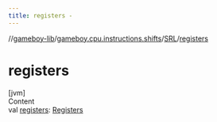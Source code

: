 ```yaml
---
title: registers -
---
```

//[gameboy-lib](../../index.md)/[gameboy.cpu.instructions.shifts](../index.md)/[SRL](index.md)/[registers](registers.md)



# registers  
[jvm]  
Content  
val [registers](registers.md): [Registers](../../gameboy.cpu/-registers/index.md)  



